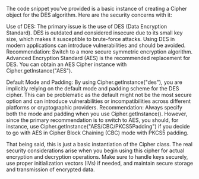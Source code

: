 The code snippet you've provided is a basic instance of creating a Cipher object for the DES algorithm. Here are the security concerns with it:

Use of DES:
The primary issue is the use of DES (Data Encryption Standard). DES is outdated and considered insecure due to its small key size, which makes it susceptible to brute-force attacks. Using DES in modern applications can introduce vulnerabilities and should be avoided.
Recommendation:
Switch to a more secure symmetric encryption algorithm. Advanced Encryption Standard (AES) is the recommended replacement for DES. You can obtain an AES Cipher instance with Cipher.getInstance("AES").

Default Mode and Padding:
By using Cipher.getInstance("des"), you are implicitly relying on the default mode and padding scheme for the DES cipher. This can be problematic as the default might not be the most secure option and can introduce vulnerabilities or incompatibilities across different platforms or cryptographic providers.
Recommendation:
Always specify both the mode and padding when you use Cipher.getInstance(). However, since the primary recommendation is to switch to AES, you should, for instance, use Cipher.getInstance("AES/CBC/PKCS5Padding") if you decide to go with AES in Cipher Block Chaining (CBC) mode with PKCS5 padding.

That being said, this is just a basic instantiation of the Cipher class. The real security considerations arise when you begin using this cipher for actual encryption and decryption operations. Make sure to handle keys securely, use proper initialization vectors (IVs) if needed, and maintain secure storage and transmission of encrypted data.
